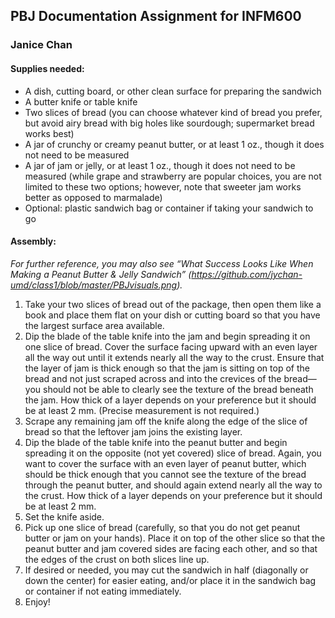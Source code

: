 ## PBJ Documentation Assignment for INFM600
### Janice Chan

#### Supplies needed:
- A dish, cutting board, or other clean surface for preparing the sandwich
- A butter knife or table knife
- Two slices of bread (you can choose whatever kind of bread you prefer, but avoid airy bread with big holes like sourdough; supermarket bread works best)
- A jar of crunchy or creamy peanut butter, or at least 1 oz., though it does not need to be measured
- A jar of jam or jelly, or at least 1 oz., though it does not need to be measured (while grape and strawberry are popular choices, you are not limited to these two options; however, note that sweeter jam works better as opposed to marmalade)
- Optional: plastic sandwich bag or container if taking your sandwich to go

#### Assembly:
_For further reference, you may also see “What Success Looks Like When Making a Peanut Butter & Jelly Sandwich” (https://github.com/jychan-umd/class1/blob/master/PBJvisuals.png)._
1.	Take your two slices of bread out of the package, then open them like a book and place them flat on your dish or cutting board so that you have the largest surface area available.
2.	Dip the blade of the table knife into the jam and begin spreading it on one slice of bread.  Cover the surface facing upward with an even layer all the way out until it extends nearly all the way to the crust.  Ensure that the layer of jam is thick enough so that the jam is sitting on top of the bread and not just scraped across and into the crevices of the bread—you should not be able to clearly see the texture of the bread beneath the jam.  How thick of a layer depends on your preference but it should be at least 2 mm.  (Precise measurement is not required.)
3.	Scrape any remaining jam off the knife along the edge of the slice of bread so that the leftover jam joins the existing layer.
4.	Dip the blade of the table knife into the peanut butter and begin spreading it on the opposite (not yet covered) slice of bread.  Again, you want to cover the surface with an even layer of peanut butter, which should be thick enough that you cannot see the texture of the bread through the peanut butter, and should again extend nearly all the way to the crust.  How thick of a layer depends on your preference but it should be at least 2 mm.
5.	Set the knife aside.
6.	Pick up one slice of bread (carefully, so that you do not get peanut butter or jam on your hands).  Place it on top of the other slice so that the peanut butter and jam covered sides are facing each other, and so that the edges of the crust on both slices line up.
7.	If desired or needed, you may cut the sandwich in half (diagonally or down the center) for easier eating, and/or place it in the sandwich bag or container if not eating immediately.
8.	Enjoy!
